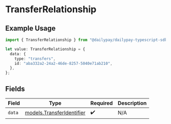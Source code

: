 # TransferRelationship

## Example Usage

```typescript
import { TransferRelationship } from "@dailypay/dailypay-typescript-sdk/models";

let value: TransferRelationship = {
  data: {
    type: "transfers",
    id: "aba332a2-24a2-46de-8257-5040e71ab210",
  },
};
```

## Fields

| Field                                                        | Type                                                         | Required                                                     | Description                                                  |
| ------------------------------------------------------------ | ------------------------------------------------------------ | ------------------------------------------------------------ | ------------------------------------------------------------ |
| `data`                                                       | [models.TransferIdentifier](../models/transferidentifier.md) | :heavy_check_mark:                                           | N/A                                                          |